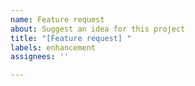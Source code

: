 ```yaml
---
name: Feature request
about: Suggest an idea for this project
title: "[Feature request] "
labels: enhancement
assignees: ''

---
```



